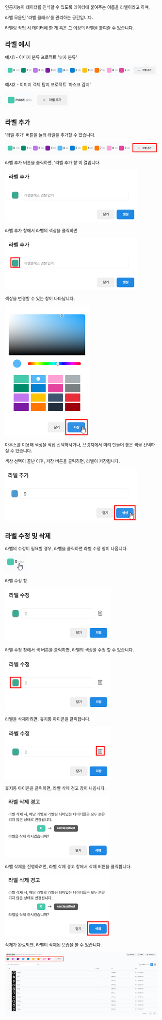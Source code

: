 인공지능이 데이터를 인식할 수 있도록 데이터에 붙여주는 이름을 라벨이라고 하며,

라벨 모음인 '라벨 클래스'를 관리하는 공간입니다.

라벨링 작업 시 데이터에 한 개 혹은 그 이상의 라벨을 붙여줄 수 있습니다.


라벨 예시
------
  

예시1 - 이미지 분류 프로젝트 '숫자 분류'

![img1](https://raw.githubusercontent.com/vazilcompany/vridge-docs/main/guide/img/dataset/label_class_management/label_1.png)  

  

예시2 - 이미지 객체 탐지 프로젝트 '마스크 감지'

![img1](https://raw.githubusercontent.com/vazilcompany/vridge-docs/main/guide/img/dataset/label_class_management/label_2.png)  



라벨 추가 
------

  

'라벨 추가' 버튼을 눌러 라벨을 추가할 수 있습니다.

![img1](https://raw.githubusercontent.com/vazilcompany/vridge-docs/main/guide/img/dataset/label_class_management/label_3_1.png)  



라벨 추가 버튼을 클릭하면, '라벨 추가 창'이 열립니다. 

![img1](https://raw.githubusercontent.com/vazilcompany/vridge-docs/main/guide/img/dataset/label_class_management/label_4.png)  



라벨 추가 창에서 라벨의 색상을 클릭하면  

![img1](https://raw.githubusercontent.com/vazilcompany/vridge-docs/main/guide/img/dataset/label_class_management/label_5.png)  

색상을 변경할 수 있는 창이 나타납니다. 

![img1](https://raw.githubusercontent.com/vazilcompany/vridge-docs/main/guide/img/dataset/label_class_management/label_6.png)  


마우스를 이용해 색상을 직접 선택하시거나, 브릿지에서 미리 만들어 놓은 색을 선택하실 수 있습니다. 

색상 선택이 끝난 이후, 저장 버튼을 클릭하면, 라벨이 저장됩니다. 

![img1](https://raw.githubusercontent.com/vazilcompany/vridge-docs/main/guide/img/dataset/label_class_management/label_7.png)  



라벨 수정 및 삭제 
------

라벨의 수정이 필요할 경우, 라벨을 클릭하면 라벨 수정 창이 나옵니다. 

![img1](https://raw.githubusercontent.com/vazilcompany/vridge-docs/main/guide/img/dataset/label_class_management/label_8.png)  



라벨 수정 창 

![img1](https://raw.githubusercontent.com/vazilcompany/vridge-docs/main/guide/img/dataset/label_class_management/label_9.png)  



라벨 수정 창에서 색 버튼을 클릭하면, 라벨의 색상을 수정 할 수 있습니다. 


![img1](https://raw.githubusercontent.com/vazilcompany/vridge-docs/main/guide/img/dataset/label_class_management/label_10.png)  



라벨을 삭제하려면, 휴지통 아이콘을 클릭합니다. 


![img1](https://raw.githubusercontent.com/vazilcompany/vridge-docs/main/guide/img/dataset/label_class_management/label_11.png)  



휴지통 아이콘을 클릭하면, 라벨 삭제 경고 창이 나옵니다. 


![img1](https://raw.githubusercontent.com/vazilcompany/vridge-docs/main/guide/img/dataset/label_class_management/label_12.png)  


라벨 삭제를 진행하려면, 라벨 삭제 경고 창에서 삭제 버튼을 클릭합니다. 


![img1](https://raw.githubusercontent.com/vazilcompany/vridge-docs/main/guide/img/dataset/label_class_management/label_14.png)  



삭제가 완료되면, 라벨이 삭제된 모습을 볼 수 있습니다. 

![img1](https://raw.githubusercontent.com/vazilcompany/vridge-docs/main/guide/img/dataset/label_class_management/label_15.png)  













